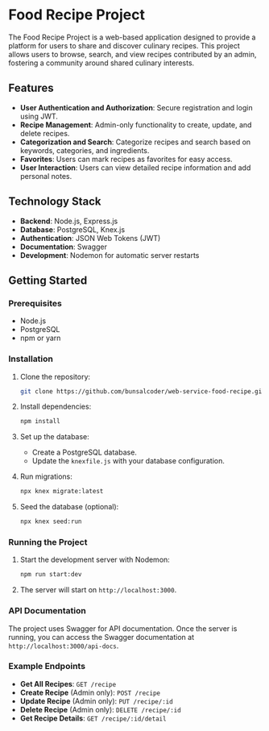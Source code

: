 # Food Recipe Project

The Food Recipe Project is a web-based application designed to provide a platform for users to share and discover culinary recipes. This project allows users to browse, search, and view recipes contributed by an admin, fostering a community around shared culinary interests.

## Features

- **User Authentication and Authorization**: Secure registration and login using JWT.
- **Recipe Management**: Admin-only functionality to create, update, and delete recipes.
- **Categorization and Search**: Categorize recipes and search based on keywords, categories, and ingredients.
- **Favorites**: Users can mark recipes as favorites for easy access.
- **User Interaction**: Users can view detailed recipe information and add personal notes.

## Technology Stack

- **Backend**: Node.js, Express.js
- **Database**: PostgreSQL, Knex.js
- **Authentication**: JSON Web Tokens (JWT)
- **Documentation**: Swagger
- **Development**: Nodemon for automatic server restarts

## Getting Started

### Prerequisites

- Node.js
- PostgreSQL
- npm or yarn

### Installation

1. Clone the repository:
    ```sh
    git clone https://github.com/bunsalcoder/web-service-food-recipe.git
    ```

2. Install dependencies:
    ```sh
    npm install
    ```

3. Set up the database:
    - Create a PostgreSQL database.
    - Update the `knexfile.js` with your database configuration.

4. Run migrations:
    ```sh
    npx knex migrate:latest
    ```

5. Seed the database (optional):
    ```sh
    npx knex seed:run
    ```

### Running the Project

1. Start the development server with Nodemon:
    ```sh
    npm run start:dev
    ```

2. The server will start on `http://localhost:3000`.

### API Documentation

The project uses Swagger for API documentation. Once the server is running, you can access the Swagger documentation at `http://localhost:3000/api-docs`.

### Example Endpoints

- **Get All Recipes**: `GET /recipe`
- **Create Recipe** (Admin only): `POST /recipe`
- **Update Recipe** (Admin only): `PUT /recipe/:id`
- **Delete Recipe** (Admin only): `DELETE /recipe/:id`
- **Get Recipe Details**: `GET /recipe/:id/detail`

